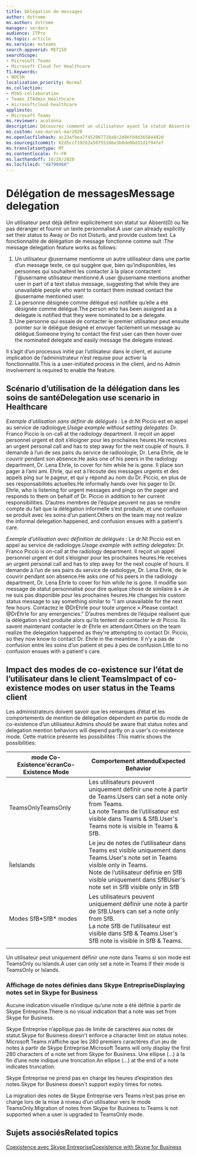 ```yaml
---
title: Délégation de messages
author: dstrome
ms.author: dstrome
manager: serdars
audience: ITPro
ms.topic: article
ms.service: msteams
search.appverid: MET150
searchScope:
- Microsoft Teams
- Microsoft Cloud for Healthcare
f1.keywords:
- NOCSH
localization_priority: Normal
ms.collection:
- M365-collaboration
- Teams_ITAdmin_Healthcare
- microsoftcloud-healthcare
appliesto:
- Microsoft Teams
ms.reviewer: acolonna
description: Découvrez comment un utilisateur ayant le statut Absent(e) ou Ne pas déranger peut définir explicitement un autre utilisateur comme délégué dans son message d’état.
ms.custom: seo-marvel-mar2020
ms.openlocfilehash: ac23afbea7f452967718a8c2d86fd4d36584492d
ms.sourcegitcommit: 62d5ccf10202a50755166e3b8de0bd31d1f94fef
ms.translationtype: MT
ms.contentlocale: fr-FR
ms.lasthandoff: 10/28/2020
ms.locfileid: "48790466"
---
```

# <a name="message-delegation"></a><span data-ttu-id="d70e3-103">Délégation de messages</span><span class="sxs-lookup"><span data-stu-id="d70e3-103">Message delegation</span></span>

<span data-ttu-id="d70e3-104">Un utilisateur peut déjà définir explicitement son statut sur Absent(0) ou Ne pas déranger et fournir un texte personnalisé.</span><span class="sxs-lookup"><span data-stu-id="d70e3-104">A user can already explicitly set their status to Away or Do not Disturb, and provide custom text.</span></span> <span data-ttu-id="d70e3-105">La fonctionnalité de délégation de message fonctionne comme suit :</span><span class="sxs-lookup"><span data-stu-id="d70e3-105">The message delegation feature works as follows:</span></span>

1. <span data-ttu-id="d70e3-106">Un utilisateur @username mentionne un autre utilisateur dans une partie d’un message texte, ce qui suggère que, bien qu’indisponibles, les personnes qui souhaitent les contacter à la place contactent l'@username utilisateur mentionné.</span><span class="sxs-lookup"><span data-stu-id="d70e3-106">A user @username mentions another user in part of a text status message, suggesting that while they are unavailable people who want to contact them instead contact the @username mentioned user.</span></span>
2. <span data-ttu-id="d70e3-107">La personne désignée comme délégué est notifiée qu’elle a été désignée comme délégué.</span><span class="sxs-lookup"><span data-stu-id="d70e3-107">The person who has been assigned as a delegate is notified that they were nominated to be a delegate.</span></span>
3. <span data-ttu-id="d70e3-108">Une personne qui essaie de contacter le premier utilisateur peut ensuite pointer sur le délégué désigné et envoyer facilement un message au délégué.</span><span class="sxs-lookup"><span data-stu-id="d70e3-108">Someone trying to contact the first user can then hover over the nominated delegate and easily message the delegate instead.</span></span>  

<span data-ttu-id="d70e3-109">Il s’agit d’un processus initié par l’utilisateur dans le client, et aucune implication de l’administrateur n’est requise pour activer la fonctionnalité.</span><span class="sxs-lookup"><span data-stu-id="d70e3-109">This is a user-initiated process in the client, and no Admin involvement is required to enable the feature.</span></span> 

## <a name="delegation-use-scenario-in-healthcare"></a><span data-ttu-id="d70e3-110">Scénario d’utilisation de la délégation dans les soins de santé</span><span class="sxs-lookup"><span data-stu-id="d70e3-110">Delegation use scenario in Healthcare</span></span>

<span data-ttu-id="d70e3-111">*Exemple d’utilisation sans définir de délégués :*  Le dr.Nt Piccio est en appel au service de radiologye.</span><span class="sxs-lookup"><span data-stu-id="d70e3-111">*Usage example without setting delegates:*  Dr. Franco Piccio is on-call at the radiology department.</span></span> <span data-ttu-id="d70e3-112">Il reçoit un appel personnel urgent et doit s’éloigner pour les prochaines heures.</span><span class="sxs-lookup"><span data-stu-id="d70e3-112">He receives an urgent personal call and has to step away for the next couple of hours.</span></span> <span data-ttu-id="d70e3-113">Il demande à l’un de ses pairs du service de radioologie, Dr. Lena Ehrle, de le couvrir pendant son absence.</span><span class="sxs-lookup"><span data-stu-id="d70e3-113">He asks one of his peers in the radiology department, Dr. Lena Ehrle, to cover for him while he is gone.</span></span> <span data-ttu-id="d70e3-114">Il place son pager à l’ami ami. Ehrle, qui est à l’écoute des messages urgents et des appels ping sur le pageur, et qui y répond au nom du Dr. Piccio, en plus de ses responsabilités actuelles.</span><span class="sxs-lookup"><span data-stu-id="d70e3-114">He informally hands over his pager to Dr. Ehrle, who is listening for urgent messages and pings on the pager and responds to them on behalf of Dr. Piccio in addition to her current responsibilities.</span></span> <span data-ttu-id="d70e3-115">D’autres membres de l’équipe peuvent ne pas se rendre compte du fait que la délégation informelle s’est produite, et une confusion se produit avec les soins d’un patient.</span><span class="sxs-lookup"><span data-stu-id="d70e3-115">Others on the team may not realize the informal delegation happened, and confusion ensues with a patient's care.</span></span>

<span data-ttu-id="d70e3-116">*Exemple d’utilisation avec définition de délégués :* Le dr.Nt Piccio est en appel au service de radiologye.</span><span class="sxs-lookup"><span data-stu-id="d70e3-116">*Usage example with setting delegates:* Dr. Franco Piccio is on-call at the radiology department.</span></span> <span data-ttu-id="d70e3-117">Il reçoit un appel personnel urgent et doit s’éloigner pour les prochaines heures.</span><span class="sxs-lookup"><span data-stu-id="d70e3-117">He receives an urgent personal call and has to step away for the next couple of hours.</span></span> <span data-ttu-id="d70e3-118">Il demande à l’un de ses pairs du service de radiologye, Dr. Lena Ehrle, de le couvrir pendant son absence.</span><span class="sxs-lookup"><span data-stu-id="d70e3-118">He asks one of his peers in the radiology department, Dr. Lena Ehrle to cover for him while he is gone.</span></span> <span data-ttu-id="d70e3-119">Il modifie son message de statut personnalisé pour dire quelque chose de similaire à « Je ne suis pas disponible pour les prochaines heures.</span><span class="sxs-lookup"><span data-stu-id="d70e3-119">He changes his custom status message to say something similar to "I am unavailable for the next few hours.</span></span> <span data-ttu-id="d70e3-120">Contactez le @DrEhrle pour toute urgence ».</span><span class="sxs-lookup"><span data-stu-id="d70e3-120">Please contact @DrEhrle for any emergencies."</span></span>  <span data-ttu-id="d70e3-121">D’autres membres de l’équipe réalisent que la délégation s’est produite alors qu’ils tentent de contacter le dr Piccio. Ils savent maintenant contacter le dr Ehrle en attendant.</span><span class="sxs-lookup"><span data-stu-id="d70e3-121">Others on the team realize the delegation happened as they're attempting to contact Dr. Piccio, so they now know to contact Dr. Ehrle in the meantime.</span></span> <span data-ttu-id="d70e3-122">Il n’y a pas de confusion entre les soins d’un patient et peu à peu de confusion.</span><span class="sxs-lookup"><span data-stu-id="d70e3-122">Little to no confusion ensues with a patient's care.</span></span>

## <a name="impact-of-co-existence-modes-on-user-status-in-the-teams-client"></a><span data-ttu-id="d70e3-123">Impact des modes de co-existence sur l’état de l’utilisateur dans le client Teams</span><span class="sxs-lookup"><span data-stu-id="d70e3-123">Impact of co-existence modes on user status in the Teams client</span></span>

<span data-ttu-id="d70e3-124">Les administrateurs doivent savoir que les remarques d’état et les comportements de mention de délégation dépendent en partie du mode de co-existence d’un utilisateur.</span><span class="sxs-lookup"><span data-stu-id="d70e3-124">Admins should be aware that status notes and delegation mention behaviors will depend partly on a user's co-existence mode.</span></span> <span data-ttu-id="d70e3-125">Cette matrice présente les possibilités :</span><span class="sxs-lookup"><span data-stu-id="d70e3-125">This matrix shows the possibilities:</span></span>

|<span data-ttu-id="d70e3-126">mode Co-Existence'écran</span><span class="sxs-lookup"><span data-stu-id="d70e3-126">Co-Existence Mode</span></span> | <span data-ttu-id="d70e3-127">Comportement attendu</span><span class="sxs-lookup"><span data-stu-id="d70e3-127">Expected Behavior</span></span>|
|---|---|
|<span data-ttu-id="d70e3-128">TeamsOnly</span><span class="sxs-lookup"><span data-stu-id="d70e3-128">TeamsOnly</span></span> |<span data-ttu-id="d70e3-129">Les utilisateurs peuvent uniquement définir une note à partir de Teams.</span><span class="sxs-lookup"><span data-stu-id="d70e3-129">Users can set a note only from Teams.</span></span> <br> <span data-ttu-id="d70e3-130">La note Teams de l’utilisateur est visible dans Teams & SfB.</span><span class="sxs-lookup"><span data-stu-id="d70e3-130">User's Teams note is visible in Teams & SfB.</span></span> |
|<span data-ttu-id="d70e3-131">Île</span><span class="sxs-lookup"><span data-stu-id="d70e3-131">Islands</span></span> | <span data-ttu-id="d70e3-132">Le jeu de notes de l’utilisateur dans Teams est visible uniquement dans Teams.</span><span class="sxs-lookup"><span data-stu-id="d70e3-132">User's note set in Teams visible only in Teams.</span></span> <br> <span data-ttu-id="d70e3-133">Note de l’utilisateur définie en SfB visible uniquement dans SfB</span><span class="sxs-lookup"><span data-stu-id="d70e3-133">User's note set in SfB visible only in SfB</span></span> |
|<span data-ttu-id="d70e3-134">Modes SfB\*</span><span class="sxs-lookup"><span data-stu-id="d70e3-134">SfB\* modes</span></span> | <span data-ttu-id="d70e3-135">Les utilisateurs peuvent uniquement définir une note à partir de SfB.</span><span class="sxs-lookup"><span data-stu-id="d70e3-135">Users can set a note only from SfB.</span></span> <br> <span data-ttu-id="d70e3-136">La note SfB de l’utilisateur est visible dans SfB & Teams.</span><span class="sxs-lookup"><span data-stu-id="d70e3-136">User's SfB note is visible in SfB & Teams.</span></span>  |
|||

<span data-ttu-id="d70e3-137">Un utilisateur peut uniquement définir une note dans Teams si son mode est TeamsOnly ou Islands.</span><span class="sxs-lookup"><span data-stu-id="d70e3-137">A user can only set a note in Teams if their mode is TeamsOnly or Islands.</span></span>  

### <a name="displaying-notes-set-in-skype-for-business"></a><span data-ttu-id="d70e3-138">Affichage de notes définies dans Skype Entreprise</span><span class="sxs-lookup"><span data-stu-id="d70e3-138">Displaying notes set in Skype for Business</span></span>
  
<span data-ttu-id="d70e3-139">Aucune indication visuelle n’indique qu’une note a été définie à partir de Skype Entreprise.</span><span class="sxs-lookup"><span data-stu-id="d70e3-139">There is no visual indication that a note was set from Skype for Business.</span></span>

<span data-ttu-id="d70e3-140">Skype Entreprise n’applique pas de limite de caractères aux notes de statut.</span><span class="sxs-lookup"><span data-stu-id="d70e3-140">Skype for Business doesn't enforce a character limit on status notes.</span></span> <span data-ttu-id="d70e3-141">Microsoft Teams n’affiche que les 280 premiers caractères d’un jeu de notes à partir de Skype Entreprise.</span><span class="sxs-lookup"><span data-stu-id="d70e3-141">Microsoft Teams will only display the first 280 characters of a note set from Skype for Business.</span></span> <span data-ttu-id="d70e3-142">Une ellipse (...) à la fin d’une note indique une troncation.</span><span class="sxs-lookup"><span data-stu-id="d70e3-142">An ellipse (…) at the end of a note indicates truncation.</span></span>
  
<span data-ttu-id="d70e3-143">Skype Entreprise ne prend pas en charge les heures d’expiration des notes.</span><span class="sxs-lookup"><span data-stu-id="d70e3-143">Skype for Business doesn't support expiry times for notes.</span></span>

<span data-ttu-id="d70e3-144">La migration des notes de Skype Entreprise vers Teams n’est pas prise en charge lors de la mise à niveau d’un utilisateur vers le mode TeamsOnly.</span><span class="sxs-lookup"><span data-stu-id="d70e3-144">Migration of notes from Skype for Business to Teams is not supported when a user is upgraded to TeamsOnly mode.</span></span>

## <a name="related-topics"></a><span data-ttu-id="d70e3-145">Sujets associés</span><span class="sxs-lookup"><span data-stu-id="d70e3-145">Related topics</span></span>

[<span data-ttu-id="d70e3-146">Coexistence avec Skype Entreprise</span><span class="sxs-lookup"><span data-stu-id="d70e3-146">Coexistence with Skype for Business</span></span>](../../coexistence-chat-calls-presence.md)
